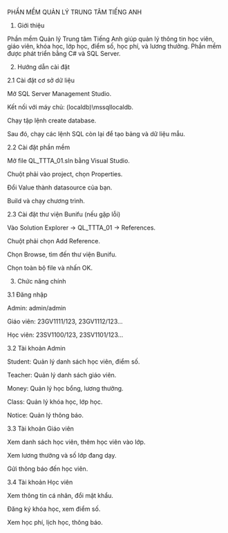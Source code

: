 PHẦN MỀM QUẢN LÝ TRUNG TÂM TIẾNG ANH

1. Giới thiệu

Phần mềm Quản lý Trung tâm Tiếng Anh giúp quản lý thông tin học viên, giáo viên, khóa học, lớp học, điểm số, học phí, và lương thưởng. Phần mềm được phát triển bằng C# và SQL Server.

2. Hướng dẫn cài đặt

2.1 Cài đặt cơ sở dữ liệu

Mở SQL Server Management Studio.

Kết nối với máy chủ: (localdb)\mssqllocaldb.

Chạy tập lệnh create database.

Sau đó, chạy các lệnh SQL còn lại để tạo bảng và dữ liệu mẫu.

2.2 Cài đặt phần mềm

Mở file QL_TTTA_01.sln bằng Visual Studio.

Chuột phải vào project, chọn Properties.

Đổi Value thành datasource của bạn.

Build và chạy chương trình.

2.3 Cài đặt thư viện Bunifu (nếu gặp lỗi)

Vào Solution Explorer -> QL_TTTA_01 -> References.

Chuột phải chọn Add Reference.

Chọn Browse, tìm đến thư viện Bunifu.

Chọn toàn bộ file và nhấn OK.

3. Chức năng chính

3.1 Đăng nhập

Admin: admin/admin

Giáo viên: 23GV1111/123, 23GV1112/123...

Học viên: 23SV1100/123, 23SV1101/123...

3.2 Tài khoản Admin

Student: Quản lý danh sách học viên, điểm số.

Teacher: Quản lý danh sách giáo viên.

Money: Quản lý học bổng, lương thưởng.

Class: Quản lý khóa học, lớp học.

Notice: Quản lý thông báo.

3.3 Tài khoản Giáo viên

Xem danh sách học viên, thêm học viên vào lớp.

Xem lương thưởng và số lớp đang dạy.

Gửi thông báo đến học viên.

3.4 Tài khoản Học viên

Xem thông tin cá nhân, đổi mật khẩu.

Đăng ký khóa học, xem điểm số.

Xem học phí, lịch học, thông báo.
